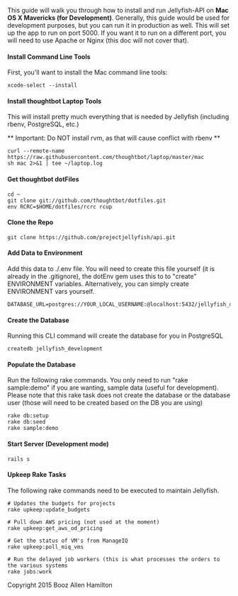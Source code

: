 This guide will walk you through how to install and run Jellyfish-API on **Mac OS X Mavericks (for Development)**.  Generally, this guide would be used for development purposes, but you can run it in production as well.  This will set up the app to run on port 5000. If you want it to run on a different port, you will need to use Apache or Nginx (this doc will not cover that).

#### Install Command Line Tools

First, you'll want to install the Mac command line tools:

````
xcode-select --install
````

#### Install thoughtbot Laptop Tools

This will install pretty much everything that is needed by Jellyfish (including rbenv, PostgreSQL, etc.)

** Important: Do NOT install rvm, as that will cause conflict with rbenv **

````
curl --remote-name https://raw.githubusercontent.com/thoughtbot/laptop/master/mac
sh mac 2>&1 | tee ~/laptop.log
````

#### Get thoughtbot dotFiles

````
cd ~
git clone git://github.com/thoughtbot/dotfiles.git
env RCRC=$HOME/dotfiles/rcrc rcup
````

#### Clone the Repo

````
git clone https://github.com/projectjellyfish/api.git
````

#### Add Data to Environment

Add this data to ./.env file.
You will need to create this file yourself (it is already in the .gitignore),
the dotEnv gem uses this to to "create" ENVIRONMENT variables.  Alternatively,
you can simply create ENVIRONMENT vars yourself.

````
DATABASE_URL=postgres://YOUR_LOCAL_USERNAME:@localhost:5432/jellyfish_development
````

#### Create the Database

Running this CLI command will create the database for you in PostgreSQL

````
createdb jellyfish_development
````


#### Populate the Database

Run the following rake commands.  You only need to run "rake sample:demo" if
you are wanting, sample data (useful for development).  Please note that this
rake task does not create the database or the database user (those will need
to be created based on the DB you are using)

````
rake db:setup
rake db:seed
rake sample:demo
````

#### Start Server (Development mode)

````
rails s
````

#### Upkeep Rake Tasks

The following rake commands need to be executed to maintain Jellyfish.

````
# Updates the budgets for projects
rake upkeep:update_budgets

# Pull down AWS pricing (not used at the moment)
rake upkeep:get_aws_od_pricing

# Get the status of VM's from ManageIQ
rake upkeep:poll_miq_vms

# Run the delayed job workers (this is what processes the orders to the various systems
rake jobs:work
````


Copyright 2015 Booz Allen Hamilton
